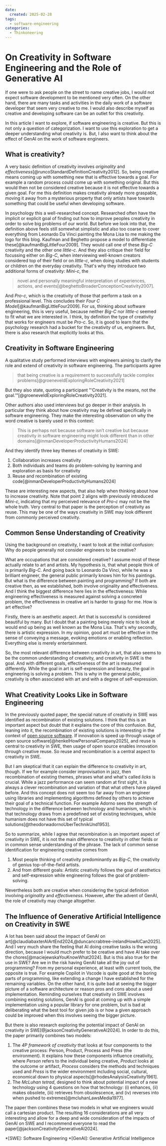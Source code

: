 ```yaml
---
date:
  created: 2025-02-28
tags:
  - software-engineering
categories:
  - Thinkoneering
---
```


# On Creativity in Software Engineering and the Role of Generative AI

If one were to ask people on the street to name creative jobs, I would not expect software development to be mentioned very often.
On the other hand, there are many tasks and activities in the daily work of a software developer that seem very creative to me.
I would also describe myself as creative and developing software can be an outlet for this creativity.

In this article I want to explore, if software engineering is creative.
But this is not only a question of categorization.
I want to use this exploration to get a deeper understanding what creativity is.
But, I also want to think about the effect of GenAI on the work of software engineers.

<!-- more -->

## What is creativity?

A very basic definition of creativity involves _originality_ and _effectiveness_[@runcoStandardDefinitionCreativity2012].
So, being creative means coming up with something new that is effective towards a goal.
For example a random process could come up with something original.
But this would then not be considered creative because it is not effective towards a given goal.
For me this definition makes creativity already more graspable, moving it away from a mysterious property that only artists have towards something that could be useful when developing software.

In psychology this a well-researched concept.
Researched often have the implicit or explicit goal of finding out how to improve peoples creativity in order to solve big problems of our world.
But before we look into that, the definition above feels still somewhat simplistic and also too coarse to cover everything from Leonardo Da Vinci painting the Mona Lisa to me making the logo for this blog.
Kaufman and Beghetto propose a model to differentiate these[@kaufmanBigLittleFour2009].
They would call one of these _Big-C_ creativity and the other one _little-c_.
And they also critique their field for focussing either on _Big-C_, when interviewing well-known creators considered top of their field or on _little-c_, when doing studies with students or children on the everyday creativity.
That's why they introduce two additional forms of creativity:
_Mini-c_, the
> novel and personally meaningful interpretation of experiences, actions, and events[@beghettoBroaderConceptionCreativity2007].

And _Pro-c_, which is the creativity of those that perform a task on a professional level.
This concludes their _Four C Model_[@kaufmanBigLittleFour2009].
For us, thinking about software engineering, this is very useful, because neither _Big-C_ nor _little-c_ seemed to fit what we are interested in.
I think, by definition the type of creativity that works for engineers must be _Pro-c_.
So, it is good to learn that the psychology research had a bucket for the creativity of us, engineers.
But, there is also research that explicitly looks at this.

## Creativity in Software Engineering

A qualitative study performed interviews with engineers aiming to clarify the role and extend of creativity in software engineering.
The participants agree
> that being creative is a requirement to successfully tackle complex problems[@groeneveldExploringRoleCreativity2021]

But they also state, quoting a participant "‘Creativity is the means, not the goal.’"[@groeneveldExploringRoleCreativity2021].

Other authors also used interviews but go deeper in their analysis.
In particular they think about how creativity may be defined specifically in software engineering.
They make the interesting observation on why the word creative is barely used in this context:
> This is perhaps not because software isn’t creative but because creativity in software engineering might look different than in other domains[@inmanDeveloperProductivityHumans2024]

And they identify three key themes of creativity in SWE:

1. Collaboration increases creativity
2. Both individuals and teams do problem-solving by learning and exploration as basis for creativity
3. Reuse and recombination of existing code[@inmanDeveloperProductivityHumans2024]

These are interesting new aspects, that also help when thinking about how to increase creativity.
Note that point 2 aligns with previously introduced _Mini-c_, indicating that my perceived relevance of _Pro-c_ may not be the whole truth.
Very central to that paper is the perception of creativity as reuse.
This may be one of the ways creativity in SWE may look different from commonly perceived creativity.

## Common Sense Understanding of Creativity

Using the background on creativity, I want to look at the initial confusion:
Why do people generally not consider engineers to be creative?

What are occupations that are considered creative?
I assume most of these actually relate to art and artists.
My hypothesis is, that what people think of is primarily _Big-C_.
And going back to Leonardo Da Vinci, while he was a brilliant engineer, the general public primarily knows him for his paintings.
But what is the difference between painting and programming?
If both are creative then, as we established, both involve originality and effectiveness.
And I think the biggest difference here lies in the effectiveness:
While engineering effectiveness is measured against solving a concreted problem, the effectiveness in creative art is harder to grasp for me.
How is art effective?

Firstly, there is an aesthetic aspect.
Art that is successful is considered beautiful by many.
But I doubt that a painting being merely nice to look at would end up being as well known as the Mona Lisa.
That's why secondly, there is artistic expression.
In my opinion, good art must be effective in the sense of conveying a message, evoking emotions or enabling reflection.
Everything else is merely entertainment.

So, the most relevant difference between creativity in art, that also seems to be the common understanding of creativity, and creativity in SWE is the goal.
And with different goals, effectiveness of the art is measured differently.
While the goal in art is self-expression and beauty, the goal in engineering is solving a problem.
This is why in the general public, creativity is often associated with art and with a degree of self-expression.

## What Creativity Looks Like in Software Engineering

In the previously quoted paper, the special nature of creativity in SWE was identified as recombination of existing solutions.
I think that this is an important aspect but doubt that it explains the core of this confusion.
But, leaning into it, the recombination of existing solutions is interesting in the context of [open source software](/tags#open-source).
If innovation is speed up through usage of open source software[@henkelHowPersonalCompany2025], and reuse is central to creativity in SWE, then usage of open source enables innovation through creative reuse.
So reuse and recombination is a central aspect to creativity in SWE.

But I am skeptical that it can explain the difference to creativity in art, though.
If we for example consider improvisation in jazz, then recombination of existing themes, phrases what and what's called _licks_  is crucial.
While a jazz performance can seem random at first sight, it is always a clever recombination and variation of that what others have played before.
And this concept does not seem too far away from an engineer using libraries and implementing algorithms defined by others to achieve their goal of a technical function.
For example Adorno sees the strength of technology in the difference between technology and humanism, which is that technology draws from a predefined set of existing techniques, while humanism does not have this set of typical solutions[@theodorwadornoUberTechnikUnd1953].

So to summarize, while I agree that recombination is an important aspect of creativity in SWE, it is not the main difference to creativity in other fields or in common sense understanding of the phrase.
The lack of common sense identification for engineering creative comes from

1. Most people thinking of creativity predominantly as _Big-C_, the creativity of genius top-of-the-field artists.
2. And from different goals: Artistic creativity follows the goal of aesthetics and self-expression while engineering follows the goal of problem-solving.

Nevertheless both are creative when considering the typical definition involving _originality_ and _effectiveness_.
However, after the advent of GenAI, the role of creativity may change altogether.

## The Influence of Generative Artificial Intelligence on Creativity in SWE

A lot has been said about the impact of GenAI on art[@claudiabaxterAIArtEnd2024,@duncancrabtree-irelandHowAICan2025].
And I very much share the feeling that AI doing creative tasks is the wrong direction, because I would much prefer to be creative and have AI take over the chores[@maciejewskaYouKnowWhat2024].
But is this also true for the use in SWE?
Are we in the risk having GenAI take all the joy out of programming?
From my personal experience, at least with current tools, the opposite is true.
For example Copilot in Vscode is quite good at the boring parts of programming, like extending a change I have established for the remaining variables.
On the other hand, it is quite bad at seeing the bigger picture of a software architecture or reason pros and cons about a used implementation.
Reminding ourselves that creativity in SWE involves combining existing solutions, GenAI is good at coming up with a simple implementation using a popular library for one problem, but is bad at deliberating what the best tool for given job is or how a given approach could be improved when this involves seeing the bigger picture.

But there is also research exploring the potential impact of GenAI on creativity in SWE[@jacksonCreativityGenerativeAI2024].
In order to do this, the paper primarily combines two models:

1. The _4P framework of creativity_ that looks at four components to the creative process: Person, Product, Process and Press (the environment). It explains how these components influence creativity, where _Person_ refers to the individual being creative, _Product_ looks at the outcome or artifact, _Process_ considers the methods and techniques used and _Press_ is the wider environment including social, cultural, economical down to physical aspects[@rhodesAnalysisCreativity1961].
2. The _McLuhan tetrad_, designed to think about potential impact of a new technology using 4 questions on how that technology: (i) enhances, (ii) makes obsolete, (iii) retrieves from obsolescence, and (iv) reverses into when pushed to extremes[@mcluhanLawsMedia1977].

The paper then combines these two models in what we engineers would call a cartesian product.
The resulting 16 considerations are all very interesting and allow for a deep and wide consideration of the impacts of GenAI on SWE and I recommend everyone to read the paper[@jacksonCreativityGenerativeAI2024].

<!-- Abbreviations -->

*[SWE]: Software Engineering
*[GenAI]: Generative Artificial Intelligence
